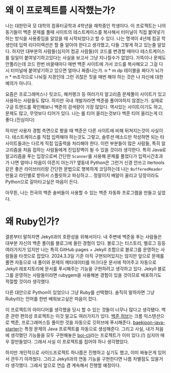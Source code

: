 # 왜 이 프로젝트를 시작했는가?

나는 대한민국 모 대학의 컴퓨터공학과 4학년을 재학중인 학생이다. 이 프로젝트는 나의 동기들이 백준 문제를 풀때 사이트의 테스트케이스를 복사해서 터미널이 직접 붙여넣기하는 방식을 사용중임을 알았을 때 시작되었다고 할 수 있다. 나는 명색이 4년제 컴공 학생인데 입력 리다이렉션은 할 줄 알아야 한다고 생각했고, 다들 그렇게 하고 있는줄 알았다. 하지만 대부분의 사람들(심지어 컴공 사람들)이 코드를 변경할 때마다 테스트케이스를 일일이 붙여넣기하고있다는 사실을 보고서 그냥 지나칠수가 없었다. 가뜩이나 문제도 안풀리는데 코드 한번 바꿀때마다 매번 백준 사이트에 가서 코드를 복사해오고 그걸 다시 터미널에 붙여넣기하고 있으면 얼마나 짜증나는가. n * m dp 테이블을 짜다가 뇌가 n * m조각으로 나눠질 지경인데 그런 귀찮은 짓을 매번 해야 하는 것은 나 자신에 대한 예의가 아니다.

요즘은 프로그래머스나 릿코드, 해커랭크 등 여러가지 알고리즘 문제풀이 사이트가 있고 사용하는 사람들도 많다. 하지만 국내 개발자라면 백준을 풀어야하지 않겠는가. 실제로 구글 트렌드를 확인해보니 백준의 검색량이 가장 많았다. 역사있는 사이트이기도 하고, 문제도 많고, 무엇보다 티어가 있다. 나는 롤 티어 올리는것보다 백준 티어 올리는게 더 좋다.(진심이다)

하지만 사용자 경험 측면으로 봤을 때 백준은 다른 사이트에 비해 뒤쳐지는것이 사실이다. 테스트케이스를 직접 입력해야 하는것도 그렇고, 솔루션 메소드만 작성하면 되는 타 사이트들과는 다르게 직접 입출력을 처리해야 한다. 이런 부분들이 많은 사람들, 특히 알고리즘을 처음 접하는 사람들에게 진입장벽이 될 수 있을 것이라 생각한다. 특히 Java로 알고리즘을 푸는 입장으로써 간단한 `Scanner`를 사용해 문제를 풀었다가 입력시간초과가 나면 얼마나 마음이 아픈지 아는가? 옆동네 Python은 그런거 신경 안쓰고 itertools같은 좋은 라이브러리랑 간단한 문법으로 행복하게 코딩하는데 나는 `BufferedReader` 만들고 라인별로 받아서 스플릿하고 파싱하고... 정말이지 배알이 꼴리고 당장이라도 Python으로 갈아타고싶은 마음이 든다. 

아무튼, 나는 전국의 백준 솔버들이 사용할 수 있는 백준 자동화 프로그램을 만들고 싶었다. 

# 왜 Ruby인가?

결론부터 말하자면 Jekyll과의 호환성을 위해서이다. 내 주변에 백준을 푸는 사람들은 대부분 자신의 백준 풀이를 블로그에 올린 경험이 있다. 블로그는 티스토리, 벨로그 등등 여러가지가 있지만 나는 특히 GitHub pages + Jekyll 조합으로 블로그를 운영하는 사람들을 타겟으로 잡았다. 2024.3.3일 기준 아직 구현되어있지는 않지만 앞으로 문제를 풀면 자동으로 내 풀이와 문제의 메타데이터를 마크다운 문서에 적어주고 자동으로 Jekyll 레포지토리에 문서를 푸시해주는 기능을 구현하려고 생각하고 있다. Jekyll 블로그를 운영하는 사람들이라면 rubygem을 사용해본 경험이 있을 것이므로 배포하기도 적절할 것이라 생각했다.

다른 대안으로 Python이 있었으나 그냥 Ruby를 선택했다. 솔직히 말하자면 그냥 Ruby라는 언어를 한번 배워보고싶은 마음이 컸다. 


이 프로젝트의 아이디어를 생각했을 당시 할 수 있는 것들이 너무나 많다고 생각됐다. 백준 관련 편의성 프로젝트는 이것 말고도 여러가지가 있다. [백준 허브](https://chromewebstore.google.com/detail/%EB%B0%B1%EC%A4%80%ED%97%88%EB%B8%8Cbaekjoonhub/ccammcjdkpgjmcpijpahlehmapgmphmk?pli=1)는 크롬 익스텐션으로 백준, 프로그래머스등 풀이한 것을 자동으로 깃허브에 푸시해준다. [baekjoon-java-starter](https://github.com/developer-wonjin/Baekjoon-java-starter)는 특정 문제의 Java 프로젝트를 자동으로 생성해준다. 그리고 사실, 내가 처음에 생각했던 기능들을 모두 구현해놓은 [boj-cli](https://github.com/xvzc/boj-cli)라는 프로젝트가 이미 있다.(!) 심지어 매우 잘만들었다. 그래서 사실 이 프로젝트를 접어야 하나 생각했었다.

하지만 개인적으로 사이드프로젝트 하나쯤은 진행하고 싶기도 했고, 이미 짜놓은게 있어서 관두기 아까웠다. 그리고 Jekyll과의 연동 기능을 구현한다면 나름 차별점도 있을거라 생각했다. 그래서 앞으로 연습 겸 계속해서 진행할 예정이다.




